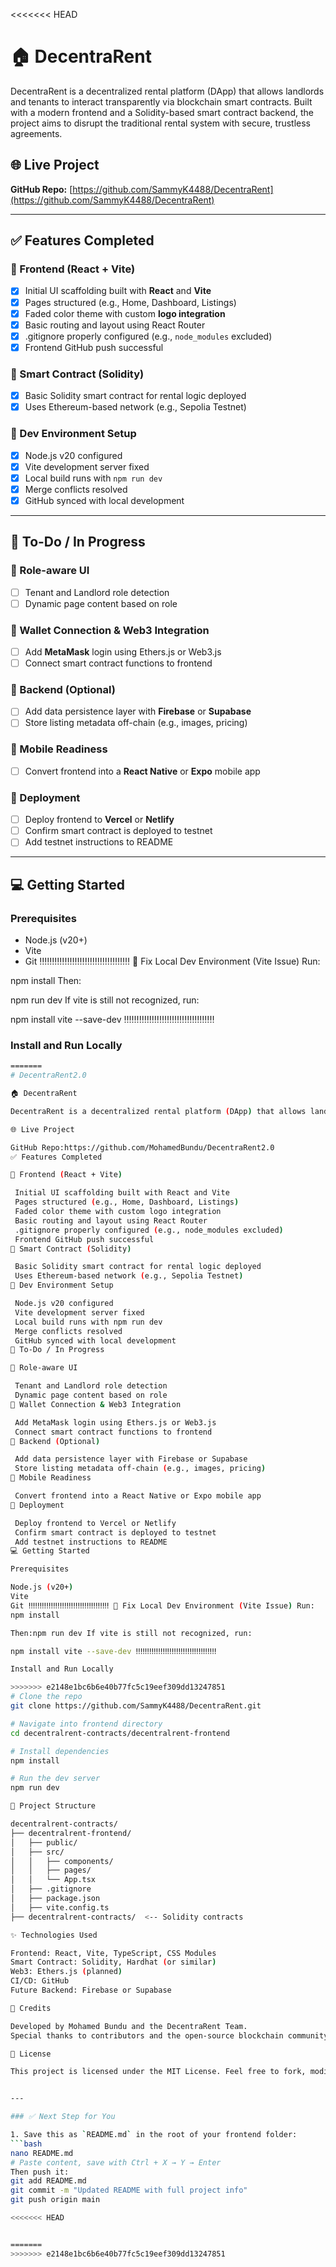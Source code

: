 <<<<<<< HEAD
# 🏠 DecentraRent

DecentraRent is a decentralized rental platform (DApp) that allows landlords and tenants to interact transparently via blockchain smart contracts. Built with a modern frontend and a Solidity-based smart contract backend, the project aims to disrupt the traditional rental system with secure, trustless agreements.

## 🌐 Live Project
**GitHub Repo:** [https://github.com/SammyK4488/DecentraRent](https://github.com/SammyK4488/DecentraRent)

---

## ✅ Features Completed

### 🎨 Frontend (React + Vite)
- [x] Initial UI scaffolding built with **React** and **Vite**
- [x] Pages structured (e.g., Home, Dashboard, Listings)
- [x] Faded color theme with custom **logo integration**
- [x] Basic routing and layout using React Router
- [x] .gitignore properly configured (e.g., `node_modules` excluded)
- [x] Frontend GitHub push successful

### 🧠 Smart Contract (Solidity)
- [x] Basic Solidity smart contract for rental logic deployed
- [x] Uses Ethereum-based network (e.g., Sepolia Testnet)

### 🔧 Dev Environment Setup
- [x] Node.js v20 configured
- [x] Vite development server fixed
- [x] Local build runs with `npm run dev`
- [x] Merge conflicts resolved
- [x] GitHub synced with local development

---

## 🔨 To-Do / In Progress

### 👥 Role-aware UI
- [ ] Tenant and Landlord role detection
- [ ] Dynamic page content based on role

### 🔐 Wallet Connection & Web3 Integration
- [ ] Add **MetaMask** login using Ethers.js or Web3.js
- [ ] Connect smart contract functions to frontend

### 🧪 Backend (Optional)
- [ ] Add data persistence layer with **Firebase** or **Supabase**
- [ ] Store listing metadata off-chain (e.g., images, pricing)

### 📱 Mobile Readiness
- [ ] Convert frontend into a **React Native** or **Expo** mobile app

### 🚀 Deployment
- [ ] Deploy frontend to **Vercel** or **Netlify**
- [ ] Confirm smart contract is deployed to testnet
- [ ] Add testnet instructions to README

---

## 💻 Getting Started

### Prerequisites
- Node.js (v20+)
- Vite
- Git
‼️‼️‼️‼️‼️‼️‼️‼️‼️‼️‼️‼️‼️‼️‼️‼️‼️‼️
🔧 Fix Local Dev Environment (Vite Issue)
Run:

npm install
Then:

npm run dev
If vite is still not recognized, run:

npm install vite --save-dev
‼️‼️‼️‼️‼️‼️‼️‼️‼️‼️‼️‼️‼️‼️‼️‼️‼️‼️

### Install and Run Locally
```bash
=======
# DecentraRent2.0

🏠 DecentraRent

DecentraRent is a decentralized rental platform (DApp) that allows landlords and tenants to interact transparently via blockchain smart contracts. Built with a modern frontend and a Solidity-based smart contract backend, the project aims to disrupt the traditional rental system with secure, trustless agreements.

🌐 Live Project

GitHub Repo:https://github.com/MohamedBundu/DecentraRent2.0
✅ Features Completed

🎨 Frontend (React + Vite)

 Initial UI scaffolding built with React and Vite
 Pages structured (e.g., Home, Dashboard, Listings)
 Faded color theme with custom logo integration
 Basic routing and layout using React Router
 .gitignore properly configured (e.g., node_modules excluded)
 Frontend GitHub push successful
🧠 Smart Contract (Solidity)

 Basic Solidity smart contract for rental logic deployed
 Uses Ethereum-based network (e.g., Sepolia Testnet)
🔧 Dev Environment Setup

 Node.js v20 configured
 Vite development server fixed
 Local build runs with npm run dev
 Merge conflicts resolved
 GitHub synced with local development
🔨 To-Do / In Progress

👥 Role-aware UI

 Tenant and Landlord role detection
 Dynamic page content based on role
🔐 Wallet Connection & Web3 Integration

 Add MetaMask login using Ethers.js or Web3.js
 Connect smart contract functions to frontend
🧪 Backend (Optional)

 Add data persistence layer with Firebase or Supabase
 Store listing metadata off-chain (e.g., images, pricing)
📱 Mobile Readiness

 Convert frontend into a React Native or Expo mobile app
🚀 Deployment

 Deploy frontend to Vercel or Netlify
 Confirm smart contract is deployed to testnet
 Add testnet instructions to README
💻 Getting Started

Prerequisites

Node.js (v20+)
Vite
Git ‼️‼️‼️‼️‼️‼️‼️‼️‼️‼️‼️‼️‼️‼️‼️‼️‼️‼️ 🔧 Fix Local Dev Environment (Vite Issue) Run:
npm install 

Then:npm run dev If vite is still not recognized, run:

npm install vite --save-dev ‼️‼️‼️‼️‼️‼️‼️‼️‼️‼️‼️‼️‼️‼️‼️‼️‼️‼️

Install and Run Locally

>>>>>>> e2148e1bc6b6e40b77fc5c19eef309dd13247851
# Clone the repo
git clone https://github.com/SammyK4488/DecentraRent.git

# Navigate into frontend directory
cd decentralrent-contracts/decentralrent-frontend

# Install dependencies
npm install

# Run the dev server
npm run dev

📁 Project Structure

decentralrent-contracts/
├── decentralrent-frontend/
│   ├── public/
│   ├── src/
│   │   ├── components/
│   │   ├── pages/
│   │   └── App.tsx
│   ├── .gitignore
│   ├── package.json
│   ├── vite.config.ts
├── decentralrent-contracts/  <-- Solidity contracts

✨ Technologies Used

Frontend: React, Vite, TypeScript, CSS Modules
Smart Contract: Solidity, Hardhat (or similar)
Web3: Ethers.js (planned)
CI/CD: GitHub
Future Backend: Firebase or Supabase

🙌 Credits

Developed by Mohamed Bundu and the DecentraRent Team.
Special thanks to contributors and the open-source blockchain community.

📌 License

This project is licensed under the MIT License. Feel free to fork, modify, or contribute!


---

### ✅ Next Step for You

1. Save this as `README.md` in the root of your frontend folder:
```bash
nano README.md
# Paste content, save with Ctrl + X → Y → Enter
Then push it:
git add README.md
git commit -m "Updated README with full project info"
git push origin main

<<<<<<< HEAD


=======
>>>>>>> e2148e1bc6b6e40b77fc5c19eef309dd13247851
